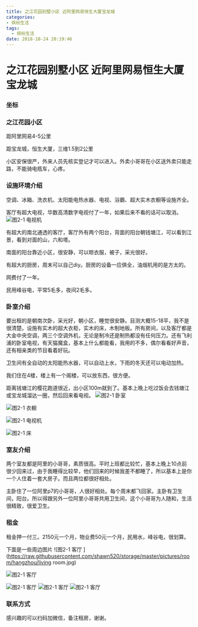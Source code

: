 ```yaml
---
title: 之江花园别墅小区 近阿里网易恒生大厦宝龙城
categories:
- 缤纷生活
tags:
  - 缤纷生活
date: 2018-10-24 20:19:46
---
```

# 之江花园别墅小区 近阿里网易恒生大厦宝龙城

### 坐标

### 之江花园小区

距阿里网易4-5公里

距宝龙城，恒生大厦，三维1.5到2公里

小区安保很严，外来人员先核实登记才可以进入。外卖小哥哥在小区送外卖只能走路，不能骑电瓶车，心疼。

<!-- more -->

### 设施环境介绍

空调、冰箱、洗衣机、太阳能电热水器、电视、浴霸、超大实木衣橱等设施齐全。

客厅有超大电视，华数高清数字电视付了一年，如果后来不看的话可以取消。
![图2-1 电视机 ](https://img1.doubanio.com/view/group_topic/l/public/p144842099.webp)

有超大的南北通透的客厅，客厅外有两个阳台，背面的阳台朝钱塘江，可以看到江景，看到对面的山，六和塔。

南面的阳台靠近小区，很安静，可以晾衣服，被子，采光很好。

有超大的厨房，周末可以自己diy。厨房的设备一应俱全，油烟机用的是方太的。

网费付了一年。

民用峰谷电，平常5毛多，夜间2毛多。

### 卧室介绍

要出租的是朝南次卧，采光好，朝小区，睡觉很安静。目测大概15-18平，我不是很清楚。设施有实木的超大衣柜，实木的床，木制地板。所有房间，以及客厅都是大金中央空调，两三个空调外机，无论是制冷还是制热都没有任何压力。还有飞利浦的卧室电视，有天猫魔盒，基本上什么都能看，我用的不多，偶尔看看好声音，还有相亲类的节目看着好玩。

卫生间有全自动的太阳能热水器，可以自动上水，下雨的冬天还可以电动加热。

我们住在4楼，楼上有一个阁楼，可以放东西，很方便。

距离钱塘江的樱花跑道很近，出小区100m就到了。基本上晚上吃过饭会去钱塘江或宝龙城溜达一圈，然后回来看电视。
![图2-1 卧室 ](https://raw.githubusercontent.com/shawn520/storage/master/pictures/room/hangzhou/room.jpg)

![图2-1 衣橱 ](https://raw.githubusercontent.com/shawn520/storage/master/pictures/room/hangzhou/wardrobe.jpg)

![图2-1 电视机 ](https://raw.githubusercontent.com/shawn520/storage/master/pictures/room/hangzhou/tv.jpg)


![图2-1 床 ](https://raw.githubusercontent.com/shawn520/storage/master/pictures/room/hangzhou/bed.jpg)

### 室友介绍

两个室友都是阿里的小哥哥，素质很高。平时上班都比较忙，基本上晚上10点前很少回来过，由于我睡得比较早，他们回来的时候我差不都睡了，所以基本上是你一个人住着一套大房子。而且两位都很好相处。

主卧住了一位阿里p7的小哥哥，人很好相处。每个周末都飞回家。主卧有卫生间，阳台。所以得跟另外一位阿里小哥哥共用卫生间，这个小哥哥为人随和，生活很精致，很爱卫生。

### 租金

租金押一付三。2150元一个月，物业费50元一个月，民用水，峰谷电，很划算。

下面是一些周边图片
![图2-1 客厅 ](https://raw.githubusercontent.com/shawn520/storage/master/pictures/room/hangzhou/living room.jpg)

![图2-1 客厅 ](https://raw.githubusercontent.com/shawn520/storage/master/pictures/room/hangzhou/outdoor.jpg)

![图2-1 客厅 ](https://raw.githubusercontent.com/shawn520/storage/master/pictures/room/hangzhou/outdoor2.jpg)
![图2-1 客厅 ](https://raw.githubusercontent.com/shawn520/storage/master/pictures/room/hangzhou/outdoor3.jpg)
![图2-1 客厅 ](https://raw.githubusercontent.com/shawn520/storage/master/pictures/room/hangzhou/cherryroad.jpg)


### 联系方式

感兴趣的可以扫码加微信，备注租房，谢谢。





